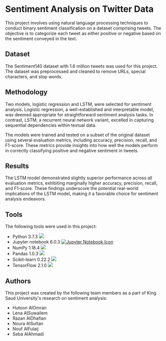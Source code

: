 # Sentiment Analysis on Twitter Data

This project involves using natural language processing techniques to conduct binary sentiment classification on a dataset comprising tweets. The objective is to categorize each tweet as either positive or negative based on the sentiment conveyed in the text.

## Dataset

The Sentiment140 dataset with 1.6 million tweets was used for this project. The dataset was preprocessed and cleaned to remove URLs, special characters, and stop words.

## Methodology

Two models, logistic regression and LSTM, were selected for sentiment analysis. Logistic regression, a well-established and interpretable model, was deemed appropriate for straightforward sentiment analysis tasks. In contrast, LSTM, a recurrent neural network variant, excelled in capturing sequential dependencies within textual data.

The models were trained and tested on a subset of the original dataset using several evaluation metrics, including accuracy, precision, recall, and F1-score. These metrics provide insights into how well the models perform in correctly classifying positive and negative sentiment in tweets.

## Results

The LSTM model demonstrated slightly superior performance across all evaluation metrics, exhibiting marginally higher accuracy, precision, recall, and F1-score. These findings underscore the potential real-world implications of the LSTM model, making it a favorable choice for sentiment analysis endeavors.

## Tools

The following tools were used in this project:

- Python 3.7.3 <img src="https://img.icons8.com/color/48/000000/python.png"/>
- Jupyter notebook 6.0.3 [![Jupyter Notebook Icon](https://raw.githubusercontent.com/jupyter/design/master/logos/Icon-Notebook-128px.png)](https://jupyter.org/)
- NumPy 1.18.4 <img src="https://img.icons8.com/color/48/000000/numpy.png"/>
- Pandas 1.0.3 <img src="https://img.icons8.com/color/48/000000/pandas.png"/>
- Scikit-learn 0.22.2 <img src="https://img.icons8.com/color/48/000000/scikit-learn.png"/>
- TensorFlow 2.1.0 <img src="https://img.icons8.com/color/48/000000/tensorflow.png"/>

## Authors

This project was created by the following team members as a part of King Saud University's research on sentiment analysis:

- Hutoon AlOmran 
- Lena AlSuwailem 
- Razan AlDhafian 
- Noura AlSultan 
- Nouf AlFulaij 
- Seba AlAhmadi 
